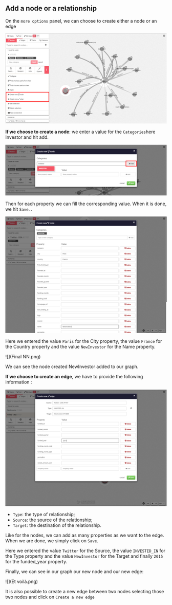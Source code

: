 ## Add a node or a relationship

On the ```more options``` panel, we can choose to create either a node or an edge

![](Create.png)

**If we choose to create a node**: we enter a value for the ```Categories```here Investor and hit add. 

![](CreateNode.png)

Then for each property we can fill the corresponding value. When it is done, we hit ```Save```.
.

![](DataNN.png)

Here we entered the value ```Paris``` for the City property, the value ```France``` for the Country property and the value ```NewInvestor``` for the Name property.

![](Final NN.png)

We can see the node created NewInvestor added to our graph.


**If we choose to create an edge**, we have to provide the following information :

![](NE.png)

* ```Type```: the type of relationship;
* ```Source```: the source of the relationship;
* ```Target```: the destination of the relationship.

Like for the nodes, we can add as many properties as we want to the edge. When we are done, we simply click on ```Save```.

Here we entered the value ```Twitter``` for the Source, the value ```INVESTED_IN``` for the Type property and the value ```NewInvestor``` for the Target and finally ```2015``` for the funded_year property.


Finally, we can see in our graph our new node and our new edge:

![](Et voilà.png)

It is also possible to create a new edge between two nodes selecting those two nodes and click on ```Create a new edge```